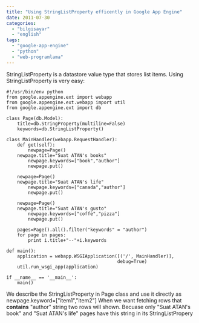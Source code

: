 ```yaml
---
title: "Using StringListProperty efficently in Google App Engine"
date: 2011-07-30
categories: 
  - "bilgisayar"
  - "english"
tags: 
  - "google-app-engine"
  - "python"
  - "web-programlama"
---
```


StringListProperty is a datastore value type that stores list items. Using StringListProperty is very easy:

```
#!/usr/bin/env python
from google.appengine.ext import webapp
from google.appengine.ext.webapp import util
from google.appengine.ext import db

class Page(db.Model):
    title=db.StringProperty(multiline=False)
    keywords=db.StringListProperty()

class MainHandler(webapp.RequestHandler):
    def get(self):
        newpage=Page()
	newpage.title="Suat ATAN's books"
        newpage.keywords=["book","author"]
        newpage.put()

	newpage=Page()
	newpage.title="Suat ATAN's life"
        newpage.keywords=["canada","author"]
        newpage.put()

	newpage=Page()
	newpage.title="Suat ATAN's gusto"
        newpage.keywords=["coffe","pizza"]
        newpage.put()

	pages=Page().all().filter("keywords" = "author")
	for page in pages:
	    print i.title+"--"+i.keywords

def main():
    application = webapp.WSGIApplication([('/', MainHandler)],
                                         debug=True)
    util.run_wsgi_app(application)

if __name__ == '__main__':
    main()
```

We describe the StringListProperty in Page class and use it directly as newpage.keyword=\["item1","item2"\] When we want fetching rows that **contains** "author" string two rows will shown. Becuase only "Suat ATAN's book" and "Suat ATAN's life" pages have this string in its StringListPropery
